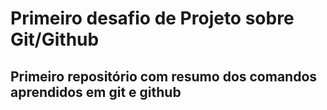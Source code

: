 # Primeiro desafio de Projeto sobre Git/Github

## Primeiro repositório com resumo dos comandos aprendidos em git e github


